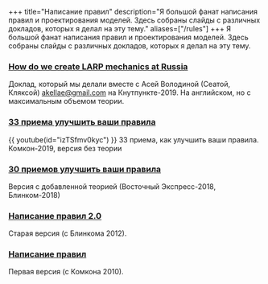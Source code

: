+++
title="Написание правил"
description="Я большой фанат написания правил и проектирования моделей. Здесь собраны слайды с различных докладов, которых я делал на эту тему."
aliases=["/rules"]
+++
Я большой фанат написания правил и проектирования моделей. Здесь собраны слайды с различных докладов, которых я делал на эту тему.
### [How do we create LARP mechanics at Russia](<how-do-we-create-larp-mechanics-at-russia.pdf>)
Доклад, который мы делали вместе с Асей Володиной (Сеатой, Кляксой) akellae@gmail.com на Кнутпункте-2019. На английском, но с максимальным объемом теории.

### [33 приема улучшить ваши правила](<rules-33.pdf>)
{{ youtube(id="izTSfmv0kyc") }}
33 приема, как улучшить ваши правила. Комкон-2019, версия без теории

### [30 приемов улучшить ваши правила](<rules-30-with-theory.pdf>)
Версия с добавленной теорией (Восточный Экспресс-2018, Блинком-2018)

### [Написание правил 2.0](<rules-2012.pdf>)
Старая версия (с Блинкома 2012).

### [Написание правил](<rules-2010.pdf>)
Первая версия (с Комкона 2010).